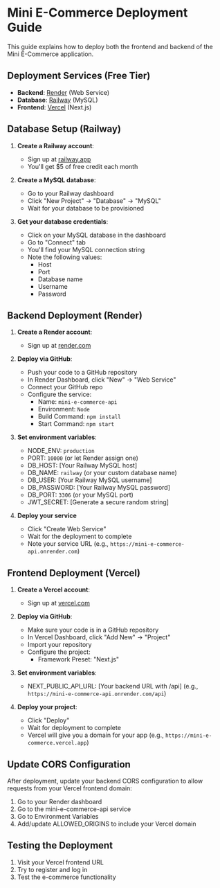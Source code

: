 # Mini E-Commerce Deployment Guide

This guide explains how to deploy both the frontend and backend of the Mini E-Commerce application.

## Deployment Services (Free Tier)

-   **Backend**: [Render](https://render.com/) (Web Service)
-   **Database**: [Railway](https://railway.app/) (MySQL)
-   **Frontend**: [Vercel](https://vercel.com/) (Next.js)

## Database Setup (Railway)

1. **Create a Railway account**:

    - Sign up at [railway.app](https://railway.app/)
    - You'll get $5 of free credit each month

2. **Create a MySQL database**:

    - Go to your Railway dashboard
    - Click "New Project" → "Database" → "MySQL"
    - Wait for your database to be provisioned

3. **Get your database credentials**:
    - Click on your MySQL database in the dashboard
    - Go to "Connect" tab
    - You'll find your MySQL connection string
    - Note the following values:
        - Host
        - Port
        - Database name
        - Username
        - Password

## Backend Deployment (Render)

1. **Create a Render account**:

    - Sign up at [render.com](https://render.com/)

2. **Deploy via GitHub**:

    - Push your code to a GitHub repository
    - In Render Dashboard, click "New" → "Web Service"
    - Connect your GitHub repo
    - Configure the service:
        - Name: `mini-e-commerce-api`
        - Environment: `Node`
        - Build Command: `npm install`
        - Start Command: `npm start`

3. **Set environment variables**:

    - NODE_ENV: `production`
    - PORT: `10000` (or let Render assign one)
    - DB_HOST: [Your Railway MySQL host]
    - DB_NAME: `railway` (or your custom database name)
    - DB_USER: [Your Railway MySQL username]
    - DB_PASSWORD: [Your Railway MySQL password]
    - DB_PORT: `3306` (or your MySQL port)
    - JWT_SECRET: [Generate a secure random string]

4. **Deploy your service**
    - Click "Create Web Service"
    - Wait for the deployment to complete
    - Note your service URL (e.g., `https://mini-e-commerce-api.onrender.com`)

## Frontend Deployment (Vercel)

1. **Create a Vercel account**:

    - Sign up at [vercel.com](https://vercel.com/)

2. **Deploy via GitHub**:

    - Make sure your code is in a GitHub repository
    - In Vercel Dashboard, click "Add New" → "Project"
    - Import your repository
    - Configure the project:
        - Framework Preset: "Next.js"

3. **Set environment variables**:

    - NEXT_PUBLIC_API_URL: [Your backend URL with /api] (e.g., `https://mini-e-commerce-api.onrender.com/api`)

4. **Deploy your project**:
    - Click "Deploy"
    - Wait for deployment to complete
    - Vercel will give you a domain for your app (e.g., `https://mini-e-commerce.vercel.app`)

## Update CORS Configuration

After deployment, update your backend CORS configuration to allow requests from your Vercel frontend domain:

1. Go to your Render dashboard
2. Go to the mini-e-commerce-api service
3. Go to Environment Variables
4. Add/update ALLOWED_ORIGINS to include your Vercel domain

## Testing the Deployment

1. Visit your Vercel frontend URL
2. Try to register and log in
3. Test the e-commerce functionality
